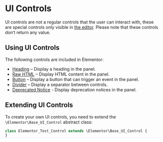 # UI Controls

UI controls are not a regular controls that the user can interact with, these are special controls only visible in [the editor](/editor/). Please note that these controls don’t return any value.

## Using UI Controls

The following controls are included in Elementor:

* [Heading](./classes/control-heading) – Display a heading in the panel.
* [Raw HTML](./classes/control-raw-html) – Display HTML content in the panel.
* [Button](./classes/control-button) – Display a button that can trigger an event in the panel.
* [Divider](./classes/control-divider) – Display a separator between controls.
* [Deprecated Notice](./classes/control-deprecated-notice) - Display deprecation notices in the panel.

## Extending UI Controls

To create your own UI controls, you need to extend the `\Elementor\Base_UI_Control` abstract class:

```php {1}
class Elementor_Test_Control extends \Elementor\Base_UI_Control {
}
```
